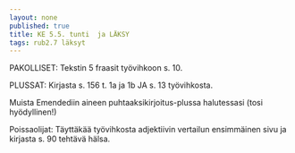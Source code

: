 ```yaml
---
layout: none
published: true
title: KE 5.5. tunti  ja LÄKSY
tags: rub2.7 läksyt
---
```

PAKOLLISET: Tekstin 5 fraasit työvihkoon s. 10.

PLUSSAT: Kirjasta s. 156 t. 1a ja 1b JA s. 13 työvihkosta.

Muista Emendediin aineen puhtaaksikirjoitus-plussa halutessasi (tosi hyödyllinen!)

Poissaolijat: Täyttäkää työvihkosta adjektiivin vertailun ensimmäinen sivu ja kirjasta s. 90 tehtävä hälsa.